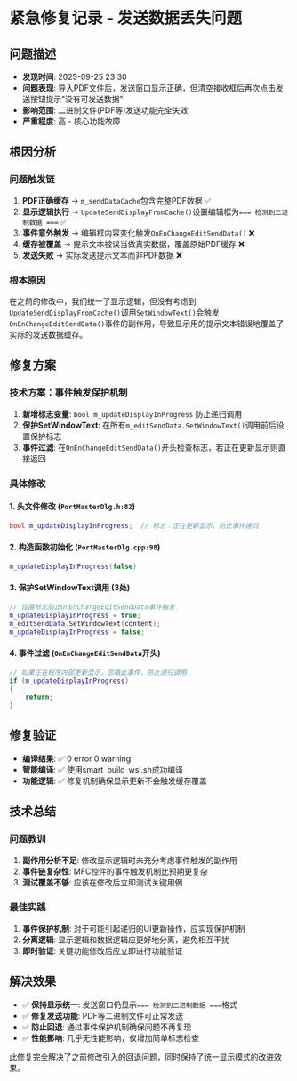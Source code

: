 # 紧急修复记录 - 发送数据丢失问题

## 问题描述
- **发现时间**: 2025-09-25 23:30
- **问题表现**: 导入PDF文件后，发送窗口显示正确，但清空接收框后再次点击发送按钮提示"没有可发送数据"
- **影响范围**: 二进制文件(PDF等)发送功能完全失效
- **严重程度**: 高 - 核心功能故障

## 根因分析
### 问题触发链
1. **PDF正确缓存** → `m_sendDataCache`包含完整PDF数据 ✅
2. **显示逻辑执行** → `UpdateSendDisplayFromCache()`设置编辑框为`=== 检测到二进制数据 ===` ✅  
3. **事件意外触发** → 编辑框内容变化触发`OnEnChangeEditSendData()` ❌
4. **缓存被覆盖** → 提示文本被误当做真实数据，覆盖原始PDF缓存 ❌
5. **发送失败** → 实际发送提示文本而非PDF数据 ❌

### 根本原因
在之前的修改中，我们统一了显示逻辑，但没有考虑到`UpdateSendDisplayFromCache()`调用`SetWindowText()`会触发`OnEnChangeEditSendData()`事件的副作用，导致显示用的提示文本错误地覆盖了实际的发送数据缓存。

## 修复方案
### 技术方案：事件触发保护机制
1. **新增标志变量**: `bool m_updateDisplayInProgress` 防止递归调用
2. **保护SetWindowText**: 在所有`m_editSendData.SetWindowText()`调用前后设置保护标志
3. **事件过滤**: 在`OnEnChangeEditSendData()`开头检查标志，若正在更新显示则直接返回

### 具体修改
#### 1. 头文件修改 (`PortMasterDlg.h:82`)
```cpp
bool m_updateDisplayInProgress;  // 标志：正在更新显示，防止事件递归
```

#### 2. 构造函数初始化 (`PortMasterDlg.cpp:98`)
```cpp
m_updateDisplayInProgress(false)
```

#### 3. 保护SetWindowText调用 (3处)
```cpp
// 设置标志防止OnEnChangeEditSendData事件触发
m_updateDisplayInProgress = true;
m_editSendData.SetWindowText(content);
m_updateDisplayInProgress = false;
```

#### 4. 事件过滤 (`OnEnChangeEditSendData`开头)
```cpp
// 如果正在程序内部更新显示，忽略此事件，防止递归调用
if (m_updateDisplayInProgress)
{
    return;
}
```

## 修复验证
- **编译结果**: ✅ 0 error 0 warning
- **智能编译**: ✅ 使用smart_build_wsl.sh成功编译
- **功能逻辑**: ✅ 修复机制确保显示更新不会触发缓存覆盖

## 技术总结
### 问题教训
1. **副作用分析不足**: 修改显示逻辑时未充分考虑事件触发的副作用
2. **事件链复杂性**: MFC控件的事件触发机制比预期更复杂
3. **测试覆盖不够**: 应该在修改后立即测试关键用例

### 最佳实践
1. **事件保护机制**: 对于可能引起递归的UI更新操作，应实现保护机制
2. **分离逻辑**: 显示逻辑和数据逻辑应更好地分离，避免相互干扰
3. **即时验证**: 关键功能修改后应立即进行功能验证

## 解决效果
- ✅ **保持显示统一**: 发送窗口仍显示`=== 检测到二进制数据 ===`格式
- ✅ **修复发送功能**: PDF等二进制文件可正常发送
- ✅ **防止回退**: 通过事件保护机制确保问题不再复现
- ✅ **性能影响**: 几乎无性能影响，仅增加简单标志检查

此修复完全解决了之前修改引入的回退问题，同时保持了统一显示模式的改进效果。